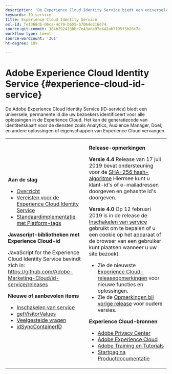 ```yaml
---
description: 'De Experience Cloud Identity Service biedt een universele, permanente id die uw bezoekers identificeert voor alle oplossingen in de Experience Cloud. '
keywords: ID-service
title: Experience Cloud Identity Service
exl-id: fe1368db-06ca-4c79-b655-b7064e316d74
source-git-commit: 384b292413bbc7e43ade97e442ab7195f3b26c7a
workflow-type: tm+mt
source-wordcount: '261'
ht-degree: 18%

---
```


# Adobe Experience Cloud Identity Service {#experience-cloud-id-service}

De Adobe Experience Cloud Identity Service (ID-service) biedt een universele, permanente id die uw bezoekers identificeert voor alle oplossingen in de Experience Cloud. Het kan de generatiecode van identiteitskaart voor de diensten zoals Analytics, Audience Manager, Doel, en andere oplossingen of eigenschappen van Experience Cloud vervangen.

<table id="table_5E612F746A704FE095B809A013EE977F" class="simpletable"> 
 <tbody> 
  <tr> 
   <td colname="col1"> <p> <b>Aan de slag</b> </p> <p> 
     <ul id="ul_D5EC6A54A03F4AB595B588116A7C1296"> 
      <li id="li_845F6DE25A1241439BCDCBC00459D7EB"> <a href="introduction/overview.md" format="dita" scope="local"> Overzicht </a> </li> 
      <li id="li_47F399E1D4AF4F08BD647DF01A423BA7"> <a href="reference/requirements.md" format="dita" scope="local"> Vereisten voor de Experience Cloud Identity Service </a> </li> 
      <li id="li_CBEEE79B45644F28A52B58DDF23DAD4F"> <a href="https://experienceleague.adobe.com/docs/experience-platform/tags/home.html?lang=en" format="html" scope="external"> Standaardimplementatie met Platform-tags </a> </li> 
     </ul> </p> <p><b>Javascript-bibliotheken met Experience Cloud-id</b> </p> <p>JavaScript for the Experience Cloud Identity Service bevindt zich in: <a href="https://github.com/Adobe-Marketing-Cloud/id-service/releases" format="https" scope="external"> https://github.com/Adobe-Marketing-Cloud/id-service/releases</a> </p> <p> <b>Nieuwe of aanbevolen items</b> </p> <p> 
     <ul id="ul_B0A25B6827734D55BB1E20D12334AC21"> 
      <li id="li_A66924F4948F4A5ABA545A89A28A6F6A"><a href="implementation-guides/opt-in-service/optin-overview.md#concept-f9b5db0d27a245fbadd3e19162319360" format="dita" scope="local"> Inschakelen van service</a> </li> 
      <li id="li_92D49CB788AD478EA74BCF5328CB9A14"> <a href="library/get-set/getvisitorvalues.md#reference-b8c9e17c170c4291829a792df46ce279" format="dita" scope="local"> getVisitorValues </a> </li> 
      <li id="li_9E512C6DD15C46C3ABD06ACD60D97E4A"> <a href="faq-intro/faq-intro.md" format="dita" scope="local">Veelgestelde vragen </a> </li> 
      <li id="li_7744A4898EA542B9BF009D2066810050"> <a href="library/function-vars/idsyncontainerid.md#reference-5cfbed2240fa4def90f535f017a36015" format="dita" scope="local"> idSyncContainerID </a> </li> 
     </ul> </p> 
     <!-- 
     <p> <b>Announcements:</b> </p> 
     <p> <p>Important:  ID service support for Internet Explorer 6, 7, and 8 is deprecated and will be discontinued in a future release. </p> </p> 
     --> </td> 
   <td colname="col2"> <p> <b>Release-opmerkingen</b> </p> <p><b>Versie 4.4</b> Release van 17 juli 2019 bevat ondersteuning voor de <a href="reference/hashing-support.md" format="dita" scope="local"> SHA-256 hash-algoritme</a> Hiermee kunt u klant-id's of e-mailadressen doorgeven en gehashte id's doorgeven.</p><p><b>Versie 4.0</b> Op 12 februari 2019 is in de release de <a href="implementation-guides/opt-in-service/optin-overview.md#concept-f9b5db0d27a245fbadd3e19162319360" format="dita" scope="local"> Inschakelen van service</a> gebruikt om te bepalen of u een cookie op het apparaat of de browser van een gebruiker kunt plaatsen wanneer u uw site bezoekt. </p> <p> 
     <ul id="ul_4F06F170F214492780C7D25A069F799F"> 
      <li id="li_45A7CD556FE44F4DAB035C736A058F36"> Zie de nieuwste <a href="https://experienceleague.adobe.com/docs/release-notes/experience-cloud/current.html?lang=en" format="https" scope="external"> Experience Cloud-releaseopmerkingen</a> voor nieuwe functies en oplossingen. </li> 
      <li id="li_10CC4FBFEFC947CA9AD15F52D9715257">Zie de <a href="https://experienceleague.adobe.com/docs/release-notes/experience-cloud/current.html?lang=en" format="html" scope="external"> Opmerkingen bij vorige release</a> voor oudere versies. </li> 
     </ul> </p> <p> <b>Experience Cloud-bronnen</b> </p> <p> 
     <ul id="ul_E30EC96BDC624B5591F0470D430B7F41"> 
      <li id="li_F3A5CCFAE0F247CEB41A03CA8E03106B"> <a href="http://www.adobe.com/privacy.html" format="http" scope="external"> Adobe Privacy Center</a> </li> 
      <li id="li_A54C1EB170EA4B8FA6A81B90AB0C39DD"> <a href="https://experienceleague.adobe.com/docs/home.html?lang=en" scope="external" format="http"> Adobe Experience Cloud</a> </li> 
      <li id="li_1938F7044F544481A6CC0F45CC22B80A"> <a href="http://helpx.adobe.com/learning.html?promoid=KAUDK" scope="external" format="http"> Adobe Training en Tutorials</a> </li> 
      <li id="li_C71459E0D1464C05B8B9387C43541F17"> <a href="https://helpx.adobe.com/nl/support/experience-cloud.html" scope="external" format="https"> Startpagina Productdocumentatie</a> </li> 
     </ul> </p> </td> 
  </tr> 
 </tbody> 
</table>
